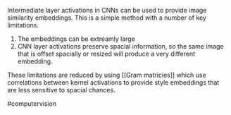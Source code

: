 Intermediate layer activations in CNNs can be used to provide image similarity embeddings. This is a simple method with a number of key limitations.

1. The embeddings can be extreamly large
2. CNN layer activations preserve spacial information, so the same image that is offset spacially or resized will produce a very different embedding.

These limitations are reduced by using [[Gram matricies]] which use correlations between kernel activations to provide style embeddings that are less sensitive to spacial chances. 

#computervision 